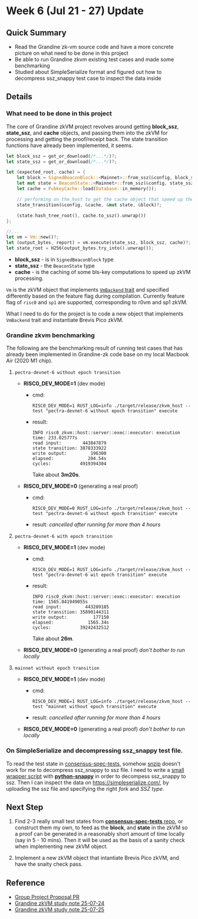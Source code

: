 # Week 6 (Jul 21 - 27) Update

## Quick Summary

- Read the Grandine zk-vm source code and have a more concrete picture on what need to be done in this project
- Be able to run Grandine zkvm existing test cases and made some benchmarking
- Studied about SimpleSerialize format and figured out how to decompress ssz_snappy test case to inspect the data inside

## Details

### What need to be done in this project

The core of Grandine zkVM project revolves around getting **block_ssz**, **state_ssz**, and **cache** objects, and passing them into the zkVM for processing and getting the proof/receipt back. The state transition functions have already been implemented, it seems.

```rs
let block_ssz = get_or_download(/*...*/)?;
let state_ssz = get_or_download(/*...*/)?;

let (expected_root, cache) = {
    let block = SignedBeaconBlock::<Mainnet>::from_ssz(&config, block_ssz.clone())?;
    let mut state = BeaconState::<Mainnet>::from_ssz(&config, state_ssz.clone())?;
    let cache = PubkeyCache::load(Database::in_memory());

    // performing on the host to get the cache object that speed up the zkVM processing
    state_transition(&config, &cache, &mut state, &block)?;

    (state.hash_tree_root(), cache.to_ssz().unwrap())
};

//...
let vm = Vm::new()?;
let (output_bytes, report) = vm.execute(state_ssz, block_ssz, cache)?;
let state_root = H256(output_bytes.try_into().unwrap());
```

- **block_ssz** - is in `SignedBeaconBlock` type
- **state_ssz** - the `BeaconState` type
- **cache** - is the caching of some bls-key computations to speed up zkVM processing.

`Vm` is the zkVM object that implements [`VmBackend` trait](https://github.com/grandinetech/grandine-zk/blob/cc00cdd199dcc45df0217b7f286c1ba65d3fd9fb/zkvm/host/src/backend.rs#L15) and specified differently based on the feature flag during compilation. Currently feature flag of `risc0` and `sp1` are supported, corresponding to r0vm and sp1 zkVM.

What I need to do for the project is to code a new object that implements `VmBackend` trait and instantiate Brevis Pico zkVM.

### Grandine zkvm benchmarking

The following are the benchmarking result of running test cases that has already been implemented in Grandine-zk code base on my local Macbook Air (2020 M1 chip).

1. `pectra-devnet-6 without epoch transition`
   - **RISC0_DEV_MODE=1** (dev mode)
     - cmd:
       ```
       RISC0_DEV_MODE=1 RUST_LOG=info ./target/release/zkvm_host --test "pectra-devnet-6 without epoch transition" execute
       ```
     - result:
       ```
       INFO risc0_zkvm::host::server::exec::executor: execution time: 233.025777s
       read input:        443847879
       state transition: 3878333922
       write output:         196300
       elapsed:             204.54s
       cycles:           4919394304
       ```
       Take about **3m20s**.

   - **RISC0_DEV_MODE=0** (generating a real proof)
     - cmd:
       ```
       RISC0_DEV_MODE=0 RUST_LOG=info ./target/release/zkvm_host --test "pectra-devnet-6 without epoch transition" execute
       ```
     - result:
       *cancelled after running for more than 4 hours*

2. `pectra-devnet-6 with epoch transition`
   - **RISC0_DEV_MODE=1** (dev mode)
     - cmd:
       ```
       RISC0_DEV_MODE=1 RUST_LOG=info ./target/release/zkvm_host --test "pectra-devnet-6 wit epoch transition" execute
       ```
     - result:
       ```
       INFO risc0_zkvm::host::server::exec::executor: execution time: 1565.041949055s
       read input:         443289185
       state transition: 35890144311
       write output:          177150
       elapsed:             1565.34s
       cycles:           39242432512
       ```

       Take about **26m**.

   - **RISC0_DEV_MODE=0** (generating a real proof)
     *don't bother to run locally*

3. `mainnet without epoch transition`
   - **RISC0_DEV_MODE=1** (dev mode)
     - cmd:
       ```
       RISC0_DEV_MODE=1 RUST_LOG=info ./target/release/zkvm_host --test "mainnet without epoch transition" execute
       ```
     - result:
       *cancelled after running for more than 4 hours*

   - **RISC0_DEV_MODE=0** (generating a real proof)
     *don't bother to run locally*

### On SimpleSerialize and decompressing ssz_snappy test file.

To read the test state in [consensus-spec-tests](https://github.com/ethereum/consensus-spec-tests), somehow [snzip](https://github.com/kubo/snzip) doesn't work for me to decompress ssz_snappy to ssz file. I need to write a [small wrapper script](https://hackmd.io/@jimmychu0807/grandine-zkvm-study-250725#About-SimpleSerialize) with [**python-snappy**](https://pypi.org/project/python-snappy/) in order to decompess ssz_snappy to ssz. Then I can inspect the data on https://simpleserialize.com/, by uploading the ssz file and specifying the right *fork* and *SSZ type*.

## Next Step

1. Find 2-3 really small test states from [**consensus-spec-tests** repo](https://github.com/ethereum/consensus-spec-tests), or construct them my own, to feed as the **block**, and **state** in the zkVM so a proof can be generated in a reasonably short amount of time locally (say in 5 - 10 mins). Then it will be used as the basis of a sanity check when implementing new zkVM object.

2. Implement a new zkVM object that intantiate Brevis Pico zkVM, and have the snaity check pass.

## Reference
- [Group Project Proposal PR](https://github.com/eth-protocol-fellows/cohort-six/pull/199)
- [Grandine zkVM study note 25-07-24](https://hackmd.io/@jimmychu0807/grandine-zkvm-study-250724)
- [Grandine zkVM study note 25-07-25](https://hackmd.io/@jimmychu0807/grandine-zkvm-study-250725)
